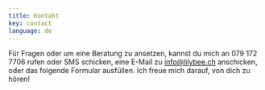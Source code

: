 ```yaml
---
title: Kontakt
key: contact
language: de
---
```

Für Fragen oder um eine Beratung zu ansetzen, kannst du mich an 079 172 7706 rufen oder SMS schicken, eine E-Mail zu [info@lilybee.ch](mailto:info@lilybee.ch) anschicken, oder das folgende Formular ausfüllen. Ich freue mich darauf, von dich zu hören!